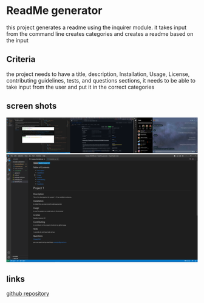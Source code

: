 # ReadMe generator

this project generates a readme using the inquirer module. it takes input from the command line
creates categories and creates a readme based on the input

## Criteria
the project needs to have a title, description, Installation, Usage, License, contributing guidelines, tests, and questions sections,
it needs to be able to take input from the user and put it in the correct categories

## screen shots
![Screenshot 1](./screenshots/Capture.PNG)
![Screenshot 2](./screenshots/Capture2.PNG)


## links
[github repository](https://github.com/shyguyMatt/ReadMe-generator)